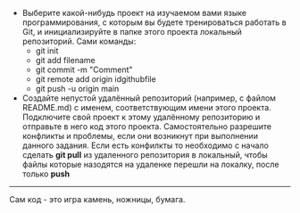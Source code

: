 * Выберите какой-нибудь проект на изучаемом вами языке программирования, с которым вы будете тренироваться работать в Git, и инициализируйте в папке этого проекта локальный репозиторий. Сами команды:
    * git init
    * git add filename
    * git commit -m "Comment"
    * git remote add origin idgithubfile
    * git push -u origin main
* Создайте непустой удалённый репозиторий (например, с файлом README.md) с именем, соответствующим имени этого проекта.
Подключите свой проект к этому удалённому репозиторию и отправьте в него код этого проекта. Самостоятельно разрешите конфликты и проблемы, если они возникнут при выполнении данного задания. 
    Если есть конфилкты то необходимо с начало сделать **git pull** из удаленного репозитория в локальный, чтобы файлы которые назодятся на удаленке перешли на локалку, после только **push**
------------
Сам код - это игра камень, ножницы, бумага.

